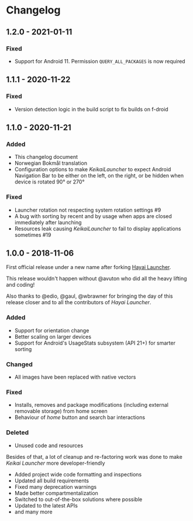 # Changelog

## 1.2.0 - 2021-01-11

### Fixed

* Support for Android 11. Permission `QUERY_ALL_PACKAGES` is now required

## 1.1.1 - 2020-11-22

### Fixed

* Version detection logic in the build script to fix builds on f-droid

## 1.1.0 - 2020-11-21

### Added

* This changelog document
* Norwegian Bokmål translation
* Configuration options to make _KeikaiLauncher_ to expect Android Navigation Bar to be either on the left, on the
  right, or be hidden when device is rotated 90° or 270°

### Fixed

* Launcher rotation not respecting system rotation settings #9
* A bug with sorting by recent and by usage when apps are closed immediately after launching
* Resources leak causing _KeikaiLauncher_ to fail to display applications sometimes #19


## 1.0.0 - 2018-11-06

First official release under a new name after forking [Hayai Launcher](https://github.com/edgarvperes/HayaiLauncher).

This release wouldn't happen without @avuton who did all the heavy lifting and coding!

Also thanks to @edio, @gaul, @wbrawner for bringing the day of this release closer and to all the contributors of _Hayai
Launcher_.

### Added
* Support for orientation change
* Better scaling on larger devices
* Support for Android's UsageStats subsystem (API 21+) for smarter sorting

### Changed
* All images have been replaced with native vectors

### Fixed
* Installs, removes and package modifications (including external removable storage) from home screen
* Behaviour of _home_ button and search bar interactions

### Deleted
* Unused code and resources 

Besides of that, a lot of cleanup and re-factoring work was done to make _Keikai Launcher_ more developer-friendly
* Added project wide code formatting and inspections
* Updated all build requirements 
* Fixed many deprecation warnings
* Made better compartmentalization
* Switched to out-of-the-box solutions where possible
* Updated to the latest APIs
* and many more

